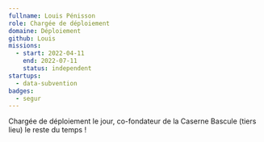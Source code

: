 ```yaml
---
fullname: Louis Pénisson
role: Chargée de déploiement
domaine: Déploiement
github: Louis
missions:
  - start: 2022-04-11
    end: 2022-07-11
    status: independent
startups:
  - data-subvention
badges:
  - segur
---
```


Chargée de déploiement le jour, co-fondateur de la Caserne Bascule (tiers lieu) le reste du temps ! 
